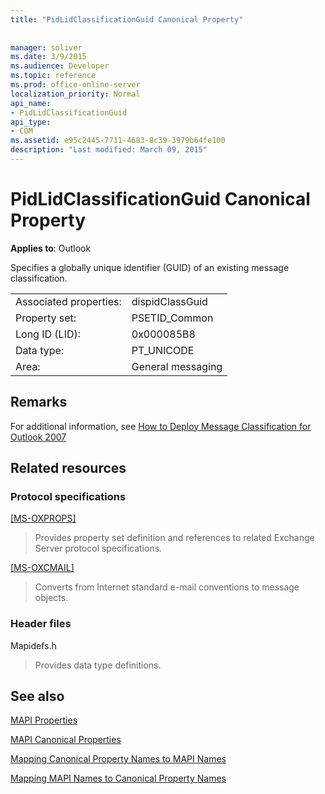 ```yaml
---
title: "PidLidClassificationGuid Canonical Property"
 
 
manager: soliver
ms.date: 3/9/2015
ms.audience: Developer
ms.topic: reference
ms.prod: office-online-server
localization_priority: Normal
api_name:
- PidLidClassificationGuid
api_type:
- COM
ms.assetid: e95c2445-7711-4683-8c39-3979b64fe100
description: "Last modified: March 09, 2015"
---
```


# PidLidClassificationGuid Canonical Property

  
  
**Applies to**: Outlook 
  
Specifies a globally unique identifier (GUID) of an existing message classification.
  
|||
|:-----|:-----|
|Associated properties:  <br/> |dispidClassGuid  <br/> |
|Property set:  <br/> |PSETID_Common  <br/> |
|Long ID (LID):  <br/> |0x000085B8  <br/> |
|Data type:  <br/> |PT_UNICODE  <br/> |
|Area:  <br/> |General messaging  <br/> |
   
## Remarks

For additional information, see [How to Deploy Message Classification for Outlook 2007](http://msdn.microsoft.com/library/5a220424-edd5-4a21-b7fd-8106c23c3b39.aspx)
  
## Related resources

### Protocol specifications

[[MS-OXPROPS]](http://msdn.microsoft.com/library/f6ab1613-aefe-447d-a49c-18217230b148%28Office.15%29.aspx)
  
> Provides property set definition and references to related Exchange Server protocol specifications.
    
[[MS-OXCMAIL]](http://msdn.microsoft.com/library/b60d48db-183f-4bf5-a908-f584e62cb2d4%28Office.15%29.aspx)
  
> Converts from Internet standard e-mail conventions to message objects.
    
### Header files

Mapidefs.h
  
> Provides data type definitions.
    
## See also



[MAPI Properties](mapi-properties.md)
  
[MAPI Canonical Properties](mapi-canonical-properties.md)
  
[Mapping Canonical Property Names to MAPI Names](mapping-canonical-property-names-to-mapi-names.md)
  
[Mapping MAPI Names to Canonical Property Names](mapping-mapi-names-to-canonical-property-names.md)

